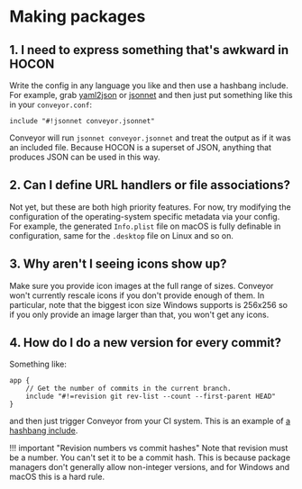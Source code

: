 # Making packages

## 1. I need to express something that's awkward in HOCON

Write the config in any language you like and then use a hashbang include. For example, grab [yaml2json](https://github.com/bronze1man/yaml2json) or [jsonnet](https://jsonnet.org/) and then just put something like this in your `conveyor.conf`:

```
include "#!jsonnet conveyor.jsonnet"
```

Conveyor will run `jsonnet conveyor.jsonnet` and treat the output as if it was an included file. Because HOCON is a superset of JSON, anything that produces JSON can be used in this way.

## 2. Can I define URL handlers or file associations?

Not yet, but these are both high priority features. For now, try modifying the configuration of the operating-system specific metadata via your config. For example, the generated `Info.plist` file on macOS is fully definable in configuration, same for the `.desktop` file on Linux and so on.

## 3. Why aren't I seeing icons show up?

Make sure you provide icon images at the full range of sizes. Conveyor won't currently rescale icons if you don't provide enough of them. In particular, note that the biggest icon size Windows supports is 256x256 so if you only provide an image larger than that, you won't get any icons.

## 4. How do I do a new version for every commit?

Something like:

```
app {
    // Get the number of commits in the current branch.
	include "#!=revision git rev-list --count --first-parent HEAD"
}
```

and then just trigger Conveyor from your CI system. This is an example of [a hashbang include](../configs/hocon-extensions).

!!! important "Revision numbers vs commit hashes"
    Note that revision must be a number. You can't set it to be a commit hash. This is because package managers don't generally allow non-integer versions, and for Windows and macOS this is a hard rule.

